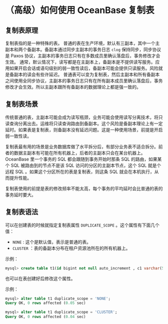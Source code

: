 # （高级）如何使用 OceanBase 复制表

## 复制表原理

复制表指的是一种特殊的表。
普通的表在生产环境，默认有三副本，其中一个主副本和两个备副本。备副本通过同步主副本的事务日志 `clog` 保持同步，同步协议是 Paxos 协议，主副本的事务日志只有在多数成员里确认落盘后，事务修改才会生效。
通常，默认情况下，读写都是在主副本上，备副本是不提供读写服务。应用如果开启会话或语句级别的弱一致性读后，备副本可能会提供只读服务。风险就是备副本的读会有些许延迟。
普通表可以变为复制表，然后主副本和所有备副本之间使用全同步协议，主副本的事务日志只有在所有副本成员里确认落盘后，事务修改才会生效。所以主副本跟所有备副本的数据理论上都是强一致的。

## 复制表场景

传统普通的表，主副本可能会成为读写瓶颈，业务可能会使用读写分离技术，将只读查询分离出去。运维将只读查询路由到备副本。这个风险是备副本理论上有一定延时。如果表是复制表，则备副本没有延迟问题。这是一种使用场景，前提是开启弱一致性读。

复制表最有用的场景是业务数据库做了水平拆分后，有部分业务表不适合拆分。前者的数据主副本有可能在所有机器上，后者的主副本只会在某台机器上。OceanBase 里一个事务的 SQL 都会跟随到事务开始时那条 SQL 的路由，如果某个 SQL 被路由到的节点不是该 SQL 访问的分区的主副本节点，这个 SQL 就是个远程 SQL 。如果这个分区所在的表是复制表，则这条 SQL 就会在本机执行，从而提升性能。

复制表使用的前提是表的修改频率不能太高，每个事务的平均延时会比普通的表的事务延时要大。

## 复制表语法

可以在创建表的时候就指定复制表属性 `DUPLICATE_SCOPE` 。这个属性有下面几个值：

+ `NONE` : 这个是默认值，表示是普通的表。
+ `CLUSTER` ：表的备副本分布在租户资源池所在的所有机器上。

示例：

```sql
mysql> create table t1(id bigint not null auto_increment , c1 varchar(50), c2 timestamp not null default current_timestamp) duplicate_scope='cluster' ;                                                   Query OK, 0 rows affected (0.12 sec)

```

也可以在表创建好后修改这个属性。

示例：

```sql
mysql> alter table t1 duplicate_scope = 'NONE';
Query OK, 0 rows affected (0.05 sec)

mysql> alter table t1 duplicate_scope = 'CLUSTER';
Query OK, 0 rows affected (0.04 sec)

```
